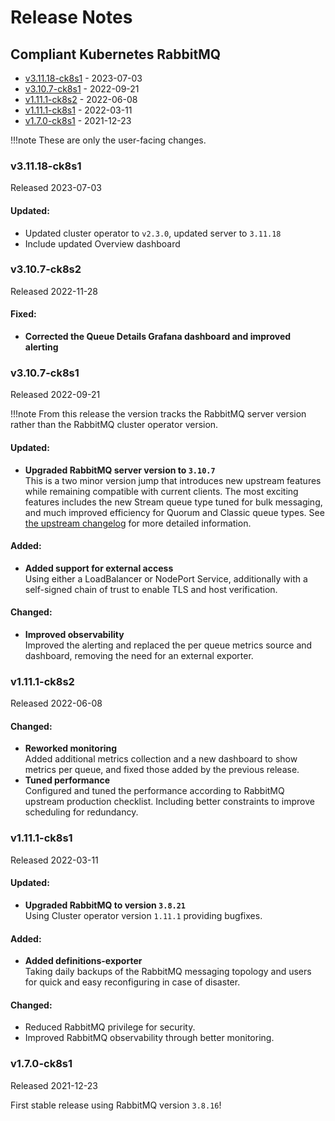 # Release Notes


## Compliant Kubernetes RabbitMQ
<!-- BEGIN TOC -->
- [v3.11.18-ck8s1](#v31118-ck8s1) - 2023-07-03
- [v3.10.7-ck8s1](#v3107-ck8s1) - 2022-09-21
- [v1.11.1-ck8s2](#v1111-ck8s2) - 2022-06-08
- [v1.11.1-ck8s1](#v1111-ck8s1) - 2022-03-11
- [v1.7.0-ck8s1](#v170-ck8s1) - 2021-12-23
<!-- END TOC -->

!!!note
    These are only the user-facing changes.

### v3.11.18-ck8s1

Released 2023-07-03

#### Updated:

- Updated cluster operator to `v2.3.0`, updated server to `3.11.18`
- Include updated Overview dashboard

### v3.10.7-ck8s2

Released 2022-11-28

#### Fixed:

- **Corrected the Queue Details Grafana dashboard and improved alerting**

### v3.10.7-ck8s1

Released 2022-09-21

!!!note
	From this release the version tracks the RabbitMQ server version rather than the RabbitMQ cluster operator version.

#### Updated:

- **Upgraded RabbitMQ server version to `3.10.7`** <br/>
	This is a two minor version jump that introduces new upstream features while remaining compatible with current clients.
	The most exciting features includes the new Stream queue type tuned for bulk messaging, and much improved efficiency for Quorum and Classic queue types.
	See [the upstream changelog](https://www.rabbitmq.com/changelog.html) for more detailed information.

#### Added:

- **Added support for external access** <br/>
	Using either a LoadBalancer or NodePort Service, additionally with a self-signed chain of trust to enable TLS and host verification.

#### Changed:

- **Improved observability** <br/>
	Improved the alerting and replaced the per queue metrics source and dashboard, removing the need for an external exporter.

### v1.11.1-ck8s2

Released 2022-06-08

#### Changed:

- **Reworked monitoring** <br/>
	Added additional metrics collection and a new dashboard to show metrics per queue, and fixed those added by the previous release.
- **Tuned performance** <br/>
	Configured and tuned the performance according to RabbitMQ upstream production checklist.
	Including better constraints to improve scheduling for redundancy.

### v1.11.1-ck8s1

Released 2022-03-11

#### Updated:

- **Upgraded RabbitMQ to version `3.8.21`** <br/>
	Using Cluster operator version `1.11.1` providing bugfixes.

#### Added:

- **Added definitions-exporter** <br/>
	Taking daily backups of the RabbitMQ messaging topology and users for quick and easy reconfiguring in case of disaster.

#### Changed:

- Reduced RabbitMQ privilege for security.
- Improved RabbitMQ observability through better monitoring.

### v1.7.0-ck8s1

Released 2021-12-23

First stable release using RabbitMQ version `3.8.16`!
